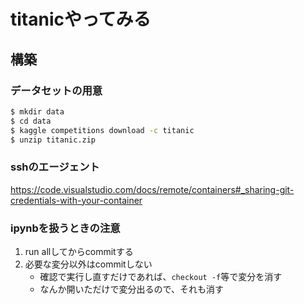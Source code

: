# titanicやってみる
## 構築

### データセットの用意
```sh
$ mkdir data
$ cd data
$ kaggle competitions download -c titanic
$ unzip titanic.zip
```

### sshのエージェント
https://code.visualstudio.com/docs/remote/containers#_sharing-git-credentials-with-your-container

### ipynbを扱うときの注意
1. run allしてからcommitする
2. 必要な変分以外はcommitしない
    - 確認で実行し直すだけであれば、`checkout -f`等で変分を消す
    - なんか開いただけで変分出るので、それも消す
